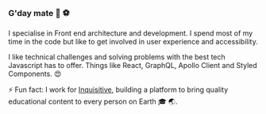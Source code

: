### G'day mate 👋 ⚽️

I specialise in Front end architecture and development. I spend most of my time in the code but like to get involved in user experience and accessibility.

I like technical challenges and solving problems with the best tech Javascript has to offer. Things like React, GraphQL, Apollo Client and Styled Components. 😍

⚡ Fun fact:
I work for [Inquisitive](https://www.inquisitive.com/), building a platform to bring quality educational content to every person on Earth 🎓 🌏.
